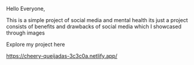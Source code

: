 Hello Everyone,

This is a simple project of social media and mental health its just a project consists of benefits and drawbacks of social media which I showcased through images 

Explore my project here

https://cheery-queijadas-3c3c0a.netlify.app/